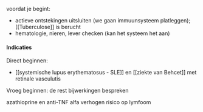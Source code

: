 voordat je begint:
- actieve ontstekingen uitsluiten (we gaan immuunsysteem platleggen); [[Tuberculose]] is berucht
- hematologie, nieren, lever checken (kan het systeem het aan)

#### Indicaties
Direct beginnen:
- [[systemische lupus erythematosus - SLE]] en [[ziekte van Behcet]] met retinale vasculutis

Vroeg beginnen: de rest
bijwerkingen bespreken

azathioprine en anti-TNF alfa verhogen risico op lymfoom

